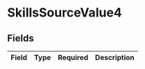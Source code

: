 # SkillsSourceValue4


## Fields

| Field       | Type        | Required    | Description |
| ----------- | ----------- | ----------- | ----------- |